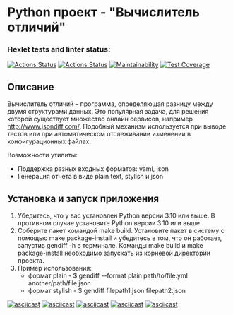 # Python проект - "Вычислитель отличий"
### Hexlet tests and linter status:
[![Actions Status](https://github.com/mkolotovich/python-project-50/actions/workflows/hexlet-check.yml/badge.svg)](https://github.com/mkolotovich/python-project-50/actions)
[![Actions Status](https://github.com/mkolotovich/python-project-50/actions/workflows/pyci.yml/badge.svg)](https://github.com/mkolotovich/python-project-50/actions)
[![Maintainability](https://api.codeclimate.com/v1/badges/32707a692daf0a9b9af2/maintainability)](https://codeclimate.com/github/mkolotovich/python-project-50/maintainability)
[![Test Coverage](https://api.codeclimate.com/v1/badges/32707a692daf0a9b9af2/test_coverage)](https://codeclimate.com/github/mkolotovich/python-project-50/test_coverage)

## Описание
Вычислитель отличий – программа, определяющая разницу между двумя структурами данных. Это популярная задача, для решения которой существует множество онлайн сервисов, например http://www.jsondiff.com/. Подобный механизм используется при выводе тестов или при автоматическом отслеживании изменении в конфигурационных файлах.

Возможности утилиты:

* Поддержка разных входных форматов: yaml, json
* Генерация отчета в виде plain text, stylish и json

## Установка и запуск приложения 
1. Убедитесь, что у вас установлен Python версии 3.10 или выше. В противном случае установите Python версии 3.10 или выше.
2. Соберите пакет командой make build. Установите пакет в систему с помощью make package-install и убедитесь в том, что он работает, запустив gendiff -h в терминале. Команды make build и make package-install необходимо запускать из корневой директории проекта.
3. Пример использования:
    * формат plain - $ gendiff --format plain path/to/file.yml another/path/file.json
    * формат stylish - $ gendiff filepath1.json filepath2.json
    
[![asciicast](https://asciinema.org/a/GhSCrX2YvQRZIQlJr9mMJWL4n.svg)](https://asciinema.org/a/GhSCrX2YvQRZIQlJr9mMJWL4n)
[![asciicast](https://asciinema.org/a/Ru97Hh4P4squxSVi6JEboxXjc.svg)](https://asciinema.org/a/Ru97Hh4P4squxSVi6JEboxXjc)
[![asciicast](https://asciinema.org/a/pbmx0bv2FwEHefvNov0PN8CGa.svg)](https://asciinema.org/a/pbmx0bv2FwEHefvNov0PN8CGa)
[![asciicast](https://asciinema.org/a/0JJEciU9AAot4okTcTUI4k7cy.svg)](https://asciinema.org/a/0JJEciU9AAot4okTcTUI4k7cy)
[![asciicast](https://asciinema.org/a/UKvQmtF0TpT2MVlKcob1tfNfk.svg)](https://asciinema.org/a/UKvQmtF0TpT2MVlKcob1tfNfk)